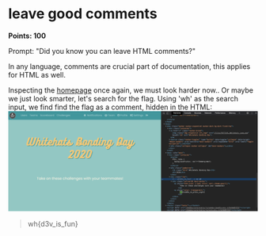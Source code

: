 # leave good comments
**Points: 100**

Prompt: "Did you know you can leave HTML comments?"

In any language, comments are crucial part of documentation, this applies for HTML as well.

Inspecting the [homepage](http://www.whitehats.space/) once again, we must look harder now.. Or maybe we just look smarter, let's search for the flag.
Using 'wh' as the search input, we find find the flag as a comment, hidden in the HTML:
![Flag](flag.png)
> wh{d3v_is_fun}
